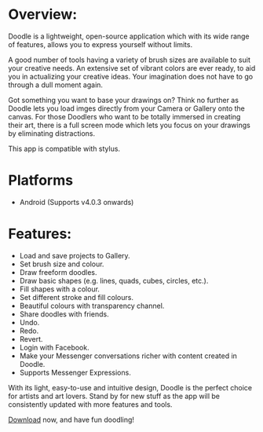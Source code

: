 # Overview:
Doodle is a lightweight, open-source application which with its wide range of features, allows you to express yourself without limits.

A good number of tools having a variety of brush sizes are available to suit your creative needs. An extensive set of vibrant colors are ever ready, to aid you in actualizing your creative ideas. Your imagination does not have to go through a dull moment again.

Got something you want to base your drawings on? Think no further as Doodle lets you load imges directly from your Camera or Gallery onto the canvas. For those Doodlers who want to be totally immersed in creating their art, there is a full screen mode which lets you focus on your drawings by eliminating distractions.

This app is compatible with stylus.

# Platforms
- Android (Supports v4.0.3 onwards)

# Features:
- Load and save projects to Gallery.
- Set brush size and colour.
- Draw freeform doodles.
- Draw basic shapes (e.g. lines, quads, cubes, circles, etc.).
- Fill shapes with a colour.
- Set different stroke and fill colours.
- Beautiful colours with transparency channel.
- Share doodles with friends.
- Undo.
- Redo.
- Revert.
- Login with Facebook.
- Make your Messenger conversations richer with content created in Doodle.
- Supports Messenger Expressions.
    
With its light, easy-to-use and intuitive design, Doodle is the perfect choice for artists and art lovers.
Stand by for new stuff as the app will be consistently updated with more features and tools.

[Download](https://play.google.com/store/apps/details?id=sfllhkhan95.doodle) now, and have fun doodling!